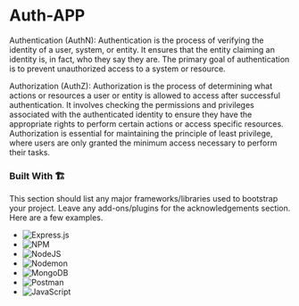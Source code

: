 # Auth-APP

Authentication (AuthN): Authentication is the process of verifying the identity of a user, system, or entity. It ensures that the entity claiming an identity is, in fact, who they say they are. The primary goal of authentication is to prevent unauthorized access to a system or resource.

Authorization (AuthZ): Authorization is the process of determining what actions or resources a user or entity is allowed to access after successful authentication. It involves checking the permissions and privileges associated with the authenticated identity to ensure they have the appropriate rights to perform certain actions or access specific resources. Authorization is essential for maintaining the principle of least privilege, where users are only granted the minimum access necessary to perform their tasks.

### Built With 🏗️

This section should list any major frameworks/libraries used to bootstrap your project. Leave any add-ons/plugins for the acknowledgements section. Here are a few examples.

* ![Express.js](https://img.shields.io/badge/express.js-%23404d59.svg?style=for-the-badge&logo=express&logoColor=%2361DAFB)
* ![NPM](https://img.shields.io/badge/NPM-%23CB3837.svg?style=for-the-badge&logo=npm&logoColor=white)
* ![NodeJS](https://img.shields.io/badge/node.js-6DA55F?style=for-the-badge&logo=node.js&logoColor=white)
* ![Nodemon](https://img.shields.io/badge/NODEMON-%23323330.svg?style=for-the-badge&logo=nodemon&logoColor=%BBDEAD)
* ![MongoDB](https://img.shields.io/badge/MongoDB-%234ea94b.svg?style=for-the-badge&logo=mongodb&logoColor=white)
* ![Postman](https://img.shields.io/badge/Postman-FF6C37?style=for-the-badge&logo=postman&logoColor=white)
* ![JavaScript](https://img.shields.io/badge/javascript-%23323330.svg?style=for-the-badge&logo=javascript&logoColor=%23F7DF1E)
